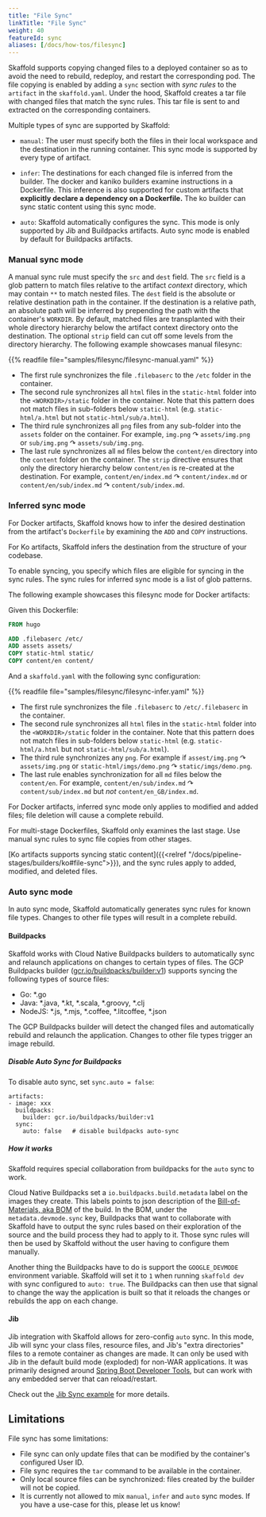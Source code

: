 ```yaml
---
title: "File Sync"
linkTitle: "File Sync"
weight: 40
featureId: sync
aliases: [/docs/how-tos/filesync]
---
```


Skaffold supports copying changed files to a deployed container so as to avoid the need to rebuild, redeploy, and restart the corresponding pod.
The file copying is enabled by adding a `sync` section with _sync rules_ to the `artifact` in the `skaffold.yaml`.
Under the hood, Skaffold creates a tar file with changed files that match the sync rules.
This tar file is sent to and extracted on the corresponding containers.

Multiple types of sync are supported by Skaffold:

 + `manual`: The user must specify both the files in their local workspace and the destination in the running container.
   This sync mode is supported by every type of artifact.

 + `infer`: The destinations for each changed file is inferred from the builder.
   The docker and kaniko builders examine instructions in a Dockerfile.
   This inference is also supported for custom artifacts that **explicitly declare a dependency on a Dockerfile.**
   The ko builder can sync static content using this sync mode.

+ `auto`: Skaffold automatically configures the sync.  This mode is only supported by Jib and Buildpacks artifacts.
   Auto sync mode is enabled by default for Buildpacks artifacts.

### Manual sync mode

A manual sync rule must specify the `src` and `dest` field.
The `src` field is a glob pattern to match files relative to the artifact _context_ directory, which may contain `**` to match nested files.
The `dest` field is the absolute or relative destination path in the container.
If the destination is a relative path, an absolute path will be inferred by prepending the path with the container's `WORKDIR`.
By default, matched files are transplanted with their whole directory hierarchy below the artifact context directory onto the destination.
The optional `strip` field can cut off some levels from the directory hierarchy.
The following example showcases manual filesync:

{{% readfile file="samples/filesync/filesync-manual.yaml" %}}

- The first rule synchronizes the file `.filebaserc` to the `/etc` folder in the container.
- The second rule synchronizes all `html` files in the `static-html` folder into the `<WORKDIR>/static` folder in the container.
  Note that this pattern does not match files in sub-folders below `static-html` (e.g. `static-html/a.html` but not `static-html/sub/a.html`).
- The third rule synchronizes all `png` files from any sub-folder into the `assets` folder on the container.
  For example, `img.png` ↷ `assets/img.png` or `sub/img.png` ↷ `assets/sub/img.png`.
- The last rule synchronizes all `md` files below the `content/en` directory into the `content` folder on the container.
  The `strip` directive ensures that only the directory hierarchy below `content/en` is re-created at the destination.
  For example, `content/en/index.md` ↷ `content/index.md` or `content/en/sub/index.md` ↷ `content/sub/index.md`.

### Inferred sync mode

For Docker artifacts, Skaffold knows how to infer the desired destination from the artifact's `Dockerfile`
by examining the `ADD` and `COPY` instructions.

For Ko artifacts, Skaffold infers the destination from the structure of your
codebase.

To enable syncing, you specify which files are eligible for syncing in the sync rules.
The sync rules for inferred sync mode is a list of glob patterns.

The following example showcases this filesync mode for Docker artifacts:

Given this Dockerfile:

```Dockerfile
FROM hugo

ADD .filebaserc /etc/
ADD assets assets/
COPY static-html static/
COPY content/en content/
```

And a `skaffold.yaml` with the following sync configuration:

{{% readfile file="samples/filesync/filesync-infer.yaml" %}}

- The first rule synchronizes the file `.filebaserc` to `/etc/.filebaserc` in the container.
- The second rule synchronizes all `html` files in the `static-html` folder into the `<WORKDIR>/static` folder in the container.
  Note that this pattern does not match files in sub-folders below `static-html` (e.g. `static-html/a.html` but not `static-html/sub/a.html`).
- The third rule synchronizes any `png`. For example if `assest/img.png` ↷ `assets/img.png` or `static-html/imgs/demo.png` ↷ `static/imgs/demo.png`.
- The last rule enables synchronization for all `md` files below the `content/en`.
  For example, `content/en/sub/index.md` ↷ `content/sub/index.md` but _not_ `content/en_GB/index.md`.
  
For Docker artifacts, inferred sync mode only applies to modified and added
files; file deletion will cause a complete rebuild.

For multi-stage Dockerfiles, Skaffold only examines the last stage.
Use manual sync rules to sync file copies from other stages.

[Ko artifacts supports syncing static content]({{<relref "/docs/pipeline-stages/builders/ko#file-sync">}}),
and the sync rules apply to added, modified, and deleted files.

### Auto sync mode

In auto sync mode, Skaffold automatically generates sync rules for known file types. 
Changes to other file types will result in a complete rebuild.

#### Buildpacks

Skaffold works with Cloud Native Buildpacks builders to automatically sync and relaunch
applications on changes to certain types of files.
The GCP Buildpacks builder ([gcr.io/buildpacks/builder:v1](https://github.com/GoogleCloudPlatform/buildpacks))
supports syncing the following types of source files:

- Go: *.go
- Java: *.java, *.kt, *.scala, *.groovy, *.clj
- NodeJS: *.js, *.mjs, *.coffee, *.litcoffee, *.json

The GCP Buildpacks builder will detect the changed files and
automatically rebuild and relaunch the application. 
Changes to other file types trigger an image rebuild.

##### Disable Auto Sync for Buildpacks

To disable auto sync, set `sync.auto = false`:

```
artifacts:
- image: xxx
  buildpacks:
    builder: gcr.io/buildpacks/builder:v1
  sync: 
    auto: false   # disable buildpacks auto-sync
```

##### How it works

Skaffold requires special collaboration from buildpacks for the `auto` sync to work.

Cloud Native Buildpacks set a `io.buildpacks.build.metadata` label on the images they create.
This labels points to json description of the [Bill-of-Materials, aka BOM](https://github.com/buildpacks/spec/blob/main/buildpack.md#bill-of-materials-toml) of the build.
In the BOM, under the `metadata.devmode.sync` key, Buildpacks that want to collaborate with Skaffold
have to output the sync rules based on their exploration of the source and the build process they had to apply to it.
Those sync rules will then be used by Skaffold without the user having to configure them manually.

Another thing the Buildpacks have to do is support the `GOOGLE_DEVMODE` environment variable. Skaffold will
set it to `1` when running `skaffold dev` with sync configured to `auto: true`. The Buildpacks can then use that
signal to change the way the application is built so that it reloads the changes or rebuilds the app on each change.

#### Jib

Jib integration with Skaffold allows for zero-config `auto` sync. In this mode, Jib will sync your class files, resource files, and Jib's "extra directories" files to a remote container as changes are made. It can only be used with Jib in the default build mode (exploded) for non-WAR applications. It was primarily designed around [Spring Boot Developer Tools](https://docs.spring.io/spring-boot/docs/current/reference/html/using-spring-boot.html#using-boot-devtools), but can work with any embedded server that can reload/restart.

Check out the [Jib Sync example](https://github.com/GoogleContainerTools/skaffold/tree/main/examples/jib-sync) for more details.

## Limitations

File sync has some limitations:

  - File sync can only update files that can be modified by the container's configured User ID.
  - File sync requires the `tar` command to be available in the container.
  - Only local source files can be synchronized: files created by the builder will not be copied.
  - It is currently not allowed to mix `manual`, `infer` and `auto` sync modes.
    If you have a use-case for this, please let us know!
